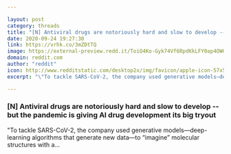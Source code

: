 ```yaml
---

layout: post
category: threads
title: "[N] Antiviral drugs are notoriously hard and slow to develop -- but the pandemic is giving AI drug development its big tryout"
date: 2020-09-24 19:27:30
link: https://vrhk.co/3mZDtTQ
image: https://external-preview.redd.it/ToiO4Ko-Gyk74Vf6RpdKkLFY0ap4OWGbIm5wf2Eo55Y.jpg?width=1200&height=628.272251309&auto=webp&crop=1200:628.272251309,smart&s=a0019eb2876dfc1a54bbd79421af0a1d855e0b0a
domain: reddit.com
author: "reddit"
icon: http://www.redditstatic.com/desktop2x/img/favicon/apple-icon-57x57.png
excerpt: "\"To tackle SARS-CoV-2, the company used generative models—deep-learning algorithms that generate new data—to “imagine” molecular structures with a..."

---
```


### [N] Antiviral drugs are notoriously hard and slow to develop -- but the pandemic is giving AI drug development its big tryout

"To tackle SARS-CoV-2, the company used generative models—deep-learning algorithms that generate new data—to “imagine” molecular structures with a...
